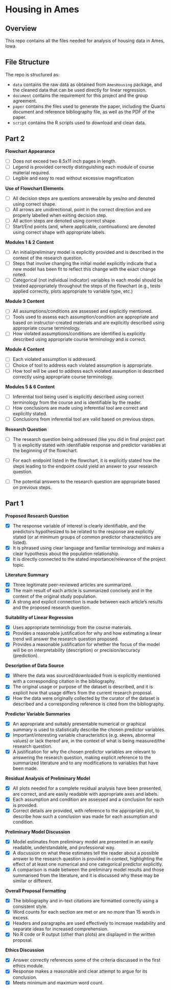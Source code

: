 # Housing in Ames

## Overview

This repo contains all the files needed for analysis of housing data in Ames, Iowa.


## File Structure

The repo is structured as:

-   `data` contains the raw data as obtained from `AmesHousing` package, and the cleaned data that can be used directly for linear regression.
-   `document` contains the requirement for this project and the group agreement.
-   `paper` contains the files used to generate the paper, including the Quarto document and reference bibliography file, as well as the PDF of the paper. 
-   `script` contains the R scripts used to download and clean data.


## Part 2

**Flowchart Appearance**
-   [ ] Does not exceed two 8.5x11 inch pages in length.
-   [ ] Legend is provided correctly distinguishing each module of course material required.
-   [ ] Legible and easy to read without excessive magnification

**Use of Flowchart Elements**
-   [ ] All decision steps are questions answerable by yes/no and denoted using correct shape.
-   [ ] All arrows are unidirectional, point in the correct direction and are properly labelled when exiting decision step.
-   [ ] All action steps are denoted using correct shape.
-   [ ] Start/End points (and, where applicable, continuations) are denoted using correct shape with appropriate labels.

**Modules 1 & 2 Content**
-   [ ] An initial/preliminary model is explicitly provided and is described in the context of the research question.
-   [ ] Steps that involve changing the initial model explicitly indicate that a new model has been fit to reflect this change with the exact change noted.
-   [ ] Categorical (not individual indicator) variables in each model should be treated appropriately throughout the steps of the flowchart (e.g., tests applied correctly, plots appropriate to variable type, etc.)

**Module 3 Content**
-   [ ] All assumptions/conditions are assessed and explicitly mentioned.
-   [ ] Tools used to assess each assumption/condition are appropriate and based on instructor-created materials and are explicitly described using appropriate course terminology.
-   [ ] How violated assumptions/conditions are identified is explicitly described using appropriate course terminology and is correct.

**Module 4 Content**
-   [ ] Each violated assumption is addressed.
-   [ ] Choice of tool to address each violated assumption is appropriate.
-   [ ] How tool will be used to address each violated assumption is described correctly using appropriate course terminology.

**Modules 5 & 6 Content**
-   [ ] Inferential tool being used is explicitly described using correct terminology from the course and is identifiable by the reader.
-   [ ] How conclusions are made using inferential tool are correct and explicitly stated.
-   [ ] Conclusions from inferential tool are valid based on previous steps.

**Research Question**
-   [ ] The research question being addressed (like you did in final project part 1) is explicitly stated with identifiable response and predictor variables at the beginning of the flowchart.
-   [ ] For each endpoint listed in the flowchart, it is explicitly stated how the steps leading to the endpoint could yield an answer to your research question.
-   [ ] The potential answers to the research question are appropriate based on previous steps.


## Part 1

**Proposed Research Question**
-   [X] The response variable of interest is clearly identifiable, and the predictors hypothesized to be related to the response are explicitly stated (or at minimum groups of common predictor characteristics are listed).
-   [X] It is phrased using clear language and familiar terminology and makes a clear hypothesis about the population relationship.
-   [X] It is directly connected to the stated importance/relevance of the project topic.

**Literature Summary**
-   [X] Three legitimate peer-reviewed articles are summarized.
-   [X] The main result of each article is summarized concisely and in the context of the original study population.
-   [X] A strong and explicit connection is made between each article’s results and the proposed research question.

**Suitability of Linear Regression**
-   [X] Uses appropriate terminology from the course materials.
-   [X] Provides a reasonable justification for why and how estimating a linear trend will answer the research question proposed.
-   [X] Provides a reasonable justification for whether the focus of the model will be on interpretability (description) or precision/accuracy (prediction).

**Description of Data Source**
-   [X] Where the data was sourced/downloaded from is explicitly mentioned with a corresponding citation in the bibliography.
-   [X] The original usage or purpose of the dataset is described, and it is explicit how that usage differs from the current research proposal.
-   [X] How the data were originally collected by the curator of the dataset is described and a corresponding reference is cited from the bibliography.

**Predictor Variable Summaries**
-   [X] An appropriate and suitably presentable numerical or graphical summary is used to statistically describe the chosen predictor variables.
-   [X] Important/interesting variable characteristics (e.g. skews, abnormal values) or lack thereof are, in the context of what is being measured/the research question.
-   [X] A justification for why the chosen predictor variables are relevant to answering the research question, making explicit reference to the summarized literature and to any modifications to variables that have been made.

**Residual Analysis of Preliminary Model**
-   [X] All plots needed for a complete residual analysis have been presented, are correct, and are easily readable with appropriate axes and labels.
-   [X] Each assumption and condition are assessed and a conclusion for each is provided.
-   [X] Correct details are provided, with reference to the appropriate plot, to describe how such a conclusion was made for each assumption and condition.

**Preliminary Model Discussion**
-   [X] Model estimates from preliminary model are presented in an easily readable, understandable, and professional way.
-   [X] A discussion on what these estimates tell the reader about a possible answer to the research question is provided in context, highlighting the effect of at least one numerical and one categorical predictor explicitly.
-   [X] A comparison is made between the preliminary model results and those summarised from the literature, and it is discussed why these may be similar or different.

**Overall Proposal Formatting**
-   [X] The bibliography and in-text citations are formatted correctly using a consistent style.
-   [X] Word counts for each section are met or are no more than 15 words in excess.
-   [X] Headers and paragraphs are used effectively to increase readability and separate ideas for increased comprehension.
-   [X] No R code or R output (other than plots) are displayed in the written proposal.

**Ethics Discussion**
-   [X] Answer correctly references some of the criteria discussed in the first ethics module.
-   [X] Response makes a reasonable and clear attempt to argue for its conclusion.
-   [X] Meets minimum and maximum word count.
